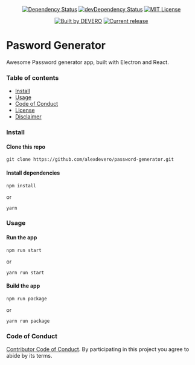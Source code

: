 <!-- <p align="center">
  <img src="https://cdn.rawgit.com/alexdevero/password-generator/master/assets/password-generator-icon.png" width="135" align="center">
  <br>
  <br>
</p> -->

<p align="center">
  <a href="https://david-dm.org/alexdevero/password-generator"><img alt="Dependency Status" src="https://david-dm.org/alexdevero/password-generator.svg?style=flat"></a>
  <a href="https://david-dm.org/alexdevero/password-generator?type=dev"><img alt="devDependency Status" src="https://david-dm.org/alexdevero/password-generator/dev-status.svg?style=flat"></a>
  <a href="http://opensource.org/licenses/MIT"><img alt="MIT License" src="https://img.shields.io/npm/l/express.svg"></a>
</p>

<p align="center">
  <a href="https://alexdevero.com"><img alt="Built by DEVERO" src="https://img.shields.io/badge/built%20by-DEVERO-brightgreen.svg?colorB=d30320"></a>
  <a href="https://github.com/alexdevero/password-generator/releases"><img alt="Current release" src="https://img.shields.io/github/release/alexdevero/password-generator.svg"></a>
</p>

# Pasword Generator

Awesome Password generator app, built with Electron and React.

### Table of contents

* [Install](#install)
* [Usage](#usage)
* [Code of Conduct](#code-of-conduct)
* [License](#license)
* [Disclaimer](#disclaimer)

### Install

#### Clone this repo

```
git clone https://github.com/alexdevero/password-generator.git
```

#### Install dependencies

```
npm install
```
or
```
yarn
```

### Usage

#### Run the app

```
npm run start
```
or
```
yarn run start
```

#### Build the app

```
npm run package
```
or
```
yarn run package
```

### Code of Conduct

[Contributor Code of Conduct](code-of-conduct.md). By participating in this project you agree to abide by its terms.


